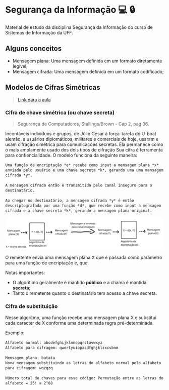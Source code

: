 # Segurança da Informação :computer: :lock:
Material de estudo da disciplina Segurança da Informação do curso de Sistemas de Informação da UFF.

## Alguns conceitos
* Mensagem plana: Uma mensagem definida em um formato diretamente legível;
* Mensagem cifrada: Uma mensagem definida em um formato codificado;

## Modelos de Cifras Simétricas
> [Link para a aula](https://youtu.be/1cYrdBt7dk8)

### Cifra de chave simétrica (ou chave secreta)
> Segurança de Computadores, Stallings/Brown - Cap 2, pag 36.

Incontáveis indivíduos e grupos, de Júlio César à força-tarefa do U-boat alemão, a usuários diplomáticos, militares e comerciais de hoje, usaram e usam cifração simétrica para comunicações secretas. Ela permanece como o mais amplamente usado dos dois tipos de cifração Sua cifra é ferramenta para confiencialidade. O modelo funciona da seguinte maneira:
```
Uma função de encriptação *e* recebe como input a mensagem plana *x* enviada pelo usuário e uma chave secreta *k*, gerando uma uma mensagem cifrada *y*.

A mensagem cifrada então é transmitida pelo canal inseguro para o destinatário.

Ao chegar no destinatário, a mensagem cifrada *y* é então descriptografada por uma função *d*, que recebe como input a mensagem cifrada e a chave secreta *k*, gerando a mensagem plana original.
```
![Representação do modelo](./images/modelo-cifrado-simetrico.png)

O remetente envia uma mensagem plana X que é passada como parâmetro para uma função de encriptação *e*, que 

Notas importantes:
- O algorítimo geralmente é mantido **público** e a chama é mantida **secreta**;
- Tanto o remetente quanto o destinatário tem acesso a chave secreta.

### Cifra de substituição
Nesse algorítmo, uma função recebe uma mensagem plana X e substitui cada caracter de X conforme uma determinada regra pré-determinada.

Exemplo:
```
Alfabeto normal: abcdefghijklmnopqrstuvwxyz
Alfabeto para cifragem: qwertyuiopasdfghjklzxcvbnm

Mensagem plana: batata
Nova mensagem substituindo as letras do alfabeto normal pelo alfabeto para cifragem: wqzqzq

Número total de chaves para esse código: Permutação entre as letras do alfabeto = 25! ≅ 2^88
```